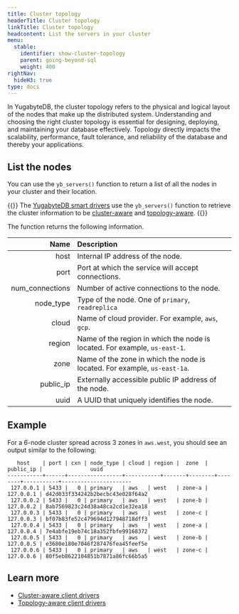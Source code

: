 ```yaml
---
title: Cluster topology
headerTitle: Cluster topology
linkTitle: Cluster topology
headcontent: List the servers in your cluster
menu:
  stable:
    identifier: show-cluster-topology
    parent: going-beyond-sql
    weight: 400
rightNav:
  hideH3: true
type: docs
---
```


In YugabyteDB, the cluster topology refers to the physical and logical layout of the nodes that make up the distributed system. Understanding and choosing the right cluster topology is essential for designing, deploying, and maintaining your database effectively. Topology directly impacts the scalability, performance, fault tolerance, and reliability of the database and thereby your applications.

## List the nodes

You can use the `yb_servers()` function to return a list of all the nodes in your cluster and their location.

{{<note>}}
The [YugabyteDB smart drivers](/preview/develop/drivers-orms/smart-drivers) use the `yb_servers()` function to retrieve the cluster information to be [cluster-aware](../cluster-aware-drivers) and [topology-aware](../topology-aware-drivers).
{{</note>}}

The function returns the following information.

|      Name       |                            Description                            |
| --------------: | :---------------------------------------------------------------- |
|            host | Internal IP address of the node.                                   |
|            port | Port at which the service will accept connections.                 |
| num_connections | Number of active connections to the node.                         |
|       node_type | Type of the node. One of `primary`, `readreplica`                 |
|           cloud | Name of cloud provider. For example, `aws`, `gcp`.                    |
|          region | Name of the region in which the node is located. For example, `us-east-1`. |
|            zone | Name of the zone in which the node is located. For example, `us-east-1a`.  |
|       public_ip | Externally accessible public IP address of the node.              |
|            uuid | A UUID that uniquely identifies the node.                          |

## Example

For a 6-node cluster spread across 3 zones in `aws.west`, you should see an output similar to the following:

```output
   host    | port | cxn | node_type | cloud | region |  zone  | public_ip |               uuid
-----------+------+-----------------+-----------+-------+--------+--------+-----------+----------------------
 127.0.0.1 | 5433 |   0 | primary   | aws   | west   | zone-a | 127.0.0.1 | d42d033f334242b2becbc43e028f64a2
 127.0.0.2 | 5433 |   0 | primary   | aws   | west   | zone-b | 127.0.0.2 | 8ab7569823c24d38a48ca2cd1e32ea18
 127.0.0.3 | 5433 |   0 | primary   | aws   | west   | zone-c | 127.0.0.3 | bf07b83fe52c479694d127948718dff3
 127.0.0.4 | 5433 |   0 | primary   | aws   | west   | zone-a | 127.0.0.4 | 7e4abfe19eb74c18a352fbfe99168372
 127.0.0.5 | 5433 |   0 | primary   | aws   | west   | zone-b | 127.0.0.5 | e3680e180e7046f287476fea45feef5e
 127.0.0.6 | 5433 |   0 | primary   | aws   | west   | zone-c | 127.0.0.6 | 80f5eb8622104851b7871a86fc66b5a5
```

## Learn more

- [Cluster-aware client drivers](../cluster-aware-drivers)
- [Topology-aware client drivers](../topology-aware-drivers)